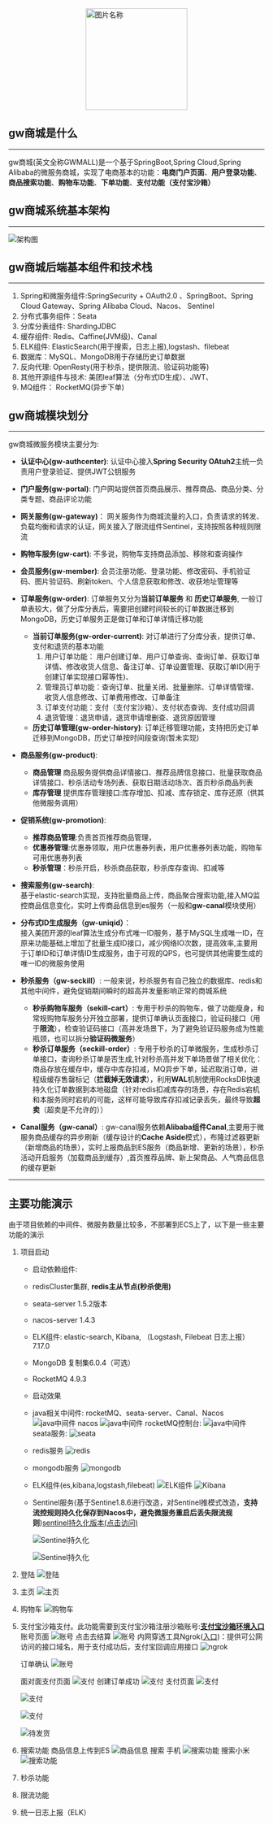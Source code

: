 <div  id="imgdiv" style="height:200px;
        width:100%;
        top: -60px;
        display: flex;
        justify-content:center;
        align-items:center;">
<img src="./doc/reference/img/gwmall-logo.png" alt="图片名称" style=" width: 200px;
        height: 200px;
        display:inline-block;"  />
</div>

## gw商城是什么
---
gw商城(英文全称GWMALL)是一个基于SpringBoot,Spring Cloud,Spring Alibaba的微服务商城，实现了电商基本的功能：**电商门户页面**、**用户登录功能**、**商品搜索功能**、**购物车功能**、**下单功能**、**支付功能（支付宝沙箱）**

## gw商城系统基本架构
---

  ![架构图](./doc/reference/img/gwmall-架构图.png)

## gw商城后端基本组件和技术栈
---
1. Spring和微服务组件:SpringSecurity + OAuth2.0 、SpringBoot、Spring Cloud Gateway、Spring Alibaba Cloud、Nacos、 Sentinel
2. 分布式事务组件：Seata
3. 分库分表组件: ShardingJDBC
4. 缓存组件: Redis、Caffine(JVM级)、Canal
5. ELK组件: ElasticSearch(用于搜索，日志上报),logstash、filebeat
6. 数据库：MySQL、MongoDB用于存储历史订单数据
7. 反向代理: OpenResty(用于秒杀，提供限流、验证码功能等)
8. 其他开源组件与技术: 美团leaf算法（分布式ID生成）、JWT、
9. MQ组件： RocketMQ(异步下单)
## gw商城模块划分
---
gw商城微服务模块主要分为:
* **认证中心(gw-authcenter)**: 认证中心接入**Spring Security OAtuh2**主统一负责用户登录验证、提供JWT公钥服务
* **门户服务(gw-portal)**: 门户网站提供首页商品展示、推荐商品、商品分类、分类专题、商品评论功能
* **网关服务(gw-gateway)**： 网关服务作为商城流量的入口，负责请求的转发、负载均衡和请求的认证，网关接入了限流组件Sentinel，支持按照各种规则限流
* **购物车服务(gw-cart)**: 不多说，购物车支持商品添加、移除和查询操作
* **会员服务(gw-member)**: 会员注册功能、登录功能、修改密码、手机验证码、图片验证码、刷新token、个人信息获取和修改、收获地址管理等
* **订单服务(gw-order)**: 订单服务又分为**当前订单服务** 和 **历史订单服务**, 一般订单表较大，做了分库分表后，需要把创建时间较长的订单数据迁移到MongoDB，历史订单服务正是做订单和订单详情迁移功能
    * **当前订单服务(gw-order-current)**: 对订单进行了分库分表，提供订单、支付和退货的基本功能
        1. 用户订单功能： 用户创建订单、用户订单查询、查询订单、获取订单详情、修改收货人信息、备注订单、订单设置管理、获取订单ID(用于创建订单实现接口幂等性)、
        2. 管理员订单功能：查询订单、批量关闭、批量删除、订单详情管理、收货人信息修改、订单费用修改、订单备注
        2. 订单支付功能：支付（支付宝沙箱）、支付状态查询、支付成功回调
        3. 退货管理：退货申请，退货申请增删查、退货原因管理
    * **历史订单管理(gw-order-history)**: 订单迁移管理功能，支持把历史订单迁移到MongoDB，历史订单按时间段查询(暂未实现)
* **商品服务(gw-product)**: 
    * **商品管理** 商品服务提供商品详情接口、推荐品牌信息接口、批量获取商品详情接口、秒杀活动专场列表、获取日期活动场次、首页秒杀商品列表
    * **库存管理** 提供库存管理接口:库存增加、扣减、库存锁定、库存还原（供其他微服务调用）

* **促销系统(gw-promotion)**:
    * **推荐商品管理**:负责首页推荐商品管理，
    * **优惠券管理**:优惠券领取，用户优惠券列表，用户优惠券列表功能，购物车可用优惠券列表
    * **秒杀管理**：秒杀开启，秒杀商品获取，秒杀库存查询、扣减等
* **搜索服务(gw-search)**: <br>
     基于elastic-search实现，支持批量商品上传，商品聚合搜索功能,接入MQ监控商品信息变化，实时上传商品信息到es服务（一般和**gw-canal**模块使用）
* **分布式ID生成服务（gw-uniqid）**：<br>
    接入美团开源的leaf算法生成分布式唯一ID服务，基于MySQL生成唯一ID，在原来功能基础上增加了批量生成ID接口，减少网络IO次数，提高效率,主要用于订单ID和订单详情ID生成服务，由于可观的QPS，也可提供其他需要生成的唯一ID的微服务使用

* **秒杀服务（gw-seckill）**: 一般来说，秒杀服务有自己独立的数据库、redis和其他中间件，避免促销期间瞬时的超高并发量影响正常的商城系统
    * **秒杀购物车服务（sekill-cart）**: 专用于秒杀的购物车，做了功能瘦身，和常规购物车服务分开独立部署，提供订单确认页面接口，验证码接口（用于**限流**），检查验证码接口（高并发场景下，为了避免验证码服务成为性能瓶颈，也可以拆分**验证码微服务**）
    * **秒杀订单服务（seckill-order）**: 专用于秒杀的订单微服务，生成秒杀订单接口，查询秒杀订单是否生成,针对秒杀高并发下单场景做了相关优化：商品存放在缓存中，缓存中库存扣减，MQ异步下单，延迟取消订单，进程级缓存售罄标记（**拦截掉无效请求**），利用**WAL**机制使用RocksDB快速持久化订单数据到本地磁盘（针对redis扣减库存的场景，存在Redis宕机和本服务同时宕机的可能，这样可能导致库存扣减记录丢失，最终导致**超卖**（超卖是不允许的））
* **Canal服务（gw-canal）**: gw-canal服务依赖**Alibaba组件Canal**,主要用于微服务商品缓存的异步刷新（缓存设计的**Cache Aside**模式），布隆过滤器更新（新增商品的场景），实时上报商品到ES服务（商品新增、更新的场景），秒杀活动开启服务（加载商品到缓存）,首页推荐品牌、新上架商品、人气商品信息的缓存更新

---
## 主要功能演示
由于项目依赖的中间件、微服务数量比较多，不部署到ECS上了，以下是一些主要功能的演示
1. 项目启动
    * 启动依赖组件: 
    * redisCluster集群, **redis主从节点(秒杀使用)**
    * seata-server 1.5.2版本
    * nacos-server 1.4.3
    * ELK组件: elastic-search, Kibana, （Logstash, Filebeat 日志上报） 7.17.0
    * MongoDB 复制集6.0.4（可选）
    * RocketMQ 4.9.3
    * 启动效果
    * java相关中间件: rocketMQ、seata-server、Canal、Nacos
        ![java中间件](./doc/reference/img/java%E4%B8%AD%E9%97%B4%E4%BB%B6.png)
        nacos
        ![java中间件](./doc/reference/img/nacos.png)
        rocketMQ控制台:
        ![java中间件](./doc/reference/img/rocketmq%E6%8E%A7%E5%88%B6%E5%8F%B0.png)
        seata服务:
        ![seata](./doc/reference/img/seata%E6%9C%8D%E5%8A%A1.png)
    * redis服务
        ![redis](./doc/reference/img/redis%E9%9B%86%E7%BE%A4.png)
    * mongodb服务
        ![mongodb](./doc/reference/img/mongodb%E5%A4%8D%E5%88%B6%E9%9B%86.png)
    * ELK组件(es,kibana,logstash,filebeat)
        ![ELK组件](./doc/reference/img/elk.png)
        ![Kibana](./doc/reference/img/kibana.png)
    * Sentinel服务(基于Sentine1.8.6进行改造，对Sentinel推模式改造，**支持流控规则持久化保存到Nacos中，避免微服务重启后丢失限流规则**)[sentinel持久化版本(点击访问)](https://gitee.com/wangguanwu/sentinel-push.git)
        
        ![Sentinel持久化](./doc/reference/img/sentinel%E9%99%90%E6%B5%81.png)

        ![Sentinel持久化](./doc/reference/img/Sentinel%E6%8C%81%E4%B9%85%E5%8C%96-2.png)
2. 登陆
![登陆](./doc/reference/img/login/login.png)

3. 主页
![主页](./doc/reference/img/login/%E4%B8%BB%E9%A1%B5-1.png)

3. 购物车
![购物车](./doc/reference/img/cart/购物车.png)
4. 支付宝沙箱支付。此功能需要到支付宝沙箱注册沙箱账号:[**支付宝沙箱环境入口**](https://open.alipay.com/develop/sandbox/app)
    账号页面
    ![账号](./doc/reference/img/alipay/%E6%B2%99%E7%AE%B1%E7%8E%AF%E5%A2%83.png)
    点击去结算
    ![账号](./doc/reference/img/alipay/%E7%82%B9%E5%87%BB%E5%8E%BB%E7%BB%93%E7%AE%97.png)
    内网穿透工具Ngrok([入口](https://ngrok.com/))：提供可公网访问的接口域名，用于支付成功后，支付宝回调应用接口
    ![ngrok](./doc/reference/img/alipay/Nrok.png)

    订单确认
     ![账号](./doc/reference/img/alipay/%E8%AE%A2%E5%8D%95%E7%A1%AE%E8%AE%A4.png)
     
    面对面支付页面
      ![支付](./doc/reference/img/alipay/%E8%AE%A2%E5%8D%95%E7%A1%AE%E8%AE%A4.png)
    创建订单成功
      ![支付](./doc/reference/img/alipay/%E8%AE%A2%E5%8D%95%E6%8F%90%E4%BA%A4%E6%88%90%E5%8A%9F.png)
    支付页面
    ![支付](./doc/reference//img/alipay/%E4%BB%98%E6%AC%BE.jpg)

    ![支付](./doc/reference//img/alipay/%E8%B4%A6%E6%88%B7%E4%BD%99%E9%A2%9D.jpg)
    
   ![支付](./doc/reference//img/alipay/%E6%94%AF%E4%BB%98%E6%88%90%E5%8A%9F.pic.jpg)

   ![待发货](./doc/reference//img/alipay/%E4%BB%A3%E5%8F%91%E8%B4%A7.png)

    
5. 搜索功能
商品信息上传到ES
 ![商品信息](./doc/reference//img/search/es%E5%95%86%E5%93%81.png)
 搜索
 手机
 ![搜索功能](./doc/reference/img/search/%E6%90%9C%E7%B4%A2.png)
 搜索小米
 ![搜索功能](./doc/reference/img/search/%E5%B0%8F%E7%B1%B3.png)

6. 秒杀功能

7. 限流功能

7. 统一日志上报（ELK）

